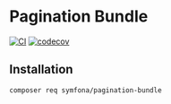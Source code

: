 # Pagination Bundle

[![CI](https://github.com/symfona/pagination-bundle/actions/workflows/ci.yaml/badge.svg)](https://github.com/symfona/pagination-bundle/actions/workflows/ci.yaml)
[![codecov](https://codecov.io/gh/symfona/pagination-bundle/branch/main/graph/badge.svg?token=CZNc1RdUGO)](https://codecov.io/gh/symfona/pagination-bundle)

## Installation

```bash
composer req symfona/pagination-bundle
```
